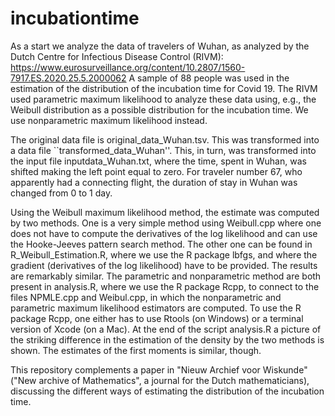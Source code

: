 # incubationtime

As a start we analyze the data of travelers of Wuhan, as analyzed by the Dutch Centre for Infectious Disease Control (RIVM): https://www.eurosurveillance.org/content/10.2807/1560-7917.ES.2020.25.5.2000062
A sample of 88 people was used in the estimation of the distribution of the incubation time for Covid 19. The RIVM used parametric maximum likelihood to analyze these data using, e.g., the Weibull distribution as a possible distribution for the incubation time. We use nonparametric maximum likelihood instead.

The original data file is original_data_Wuhan.tsv. This was transformed into a data file ``transformed_data_Wuhan''. This, in turn, was transformed into the input file inputdata_Wuhan.txt, where the time, spent in Wuhan, was shifted making the left point equal to zero. For traveler number 67, who apparently had a connecting flight, the duration of stay in Wuhan was changed from 0 to 1 day.

Using the Weibull maximum likelihood method, the estimate was computed by two methods. One is a very simple method using Weibull.cpp where one does not have to compute the derivatives of the log likelihood and can use the Hooke-Jeeves pattern search method. The other one can be found in R_Weibull_Estimation.R, where we use the R package lbfgs, and where the gradient (derivatives of the log likelihood) have to be provided. The results are remarkably similar.
The parametric and nonparametric method are both present in analysis.R, where we use the R package Rcpp, to connect to the files NPMLE.cpp and Weibul.cpp, in which the nonparametric and parametric maximum likelihood estimators are computed. To use the R package Rcpp, one either has to use Rtools (on Windows) or a terminal version of Xcode (on a Mac). At the end of the script analysis.R a picture of the striking difference in the estimation of the density by the two methods is shown. The estimates of the first moments is similar, though.

This repository complements a paper in "Nieuw Archief voor Wiskunde" ("New archive of Mathematics", a journal for the Dutch mathematicians), discussing the different ways of estimating the distribution of the incubation time.
